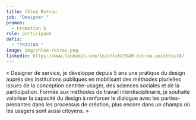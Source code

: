 ```yaml
---
title: Chloé Rotrou
job: "Designer "
promos:
  - Promotion 5
role: participant
defis: 
  - "TRISTAN "
image: img/chloe-rotrou.png
linkedin: https://www.linkedin.com/in/chlo%C3%A9-rotrou-pointhuit8/
---
```

« Designer de service, je développe depuis 5 ans une pratique du design auprès des institutions publiques en mobilisant des méthodes plurielles issues de la conception centrée-usager, des sciences sociales et de la participation. Formée aux méthodes de travail interdisciplinaire, je souhaite valoriser la capacité du design à renforcer le dialogue avec les parties-prenantes dans les processus de création, plus encore dans un champs où les usagers sont aussi citoyens. »
